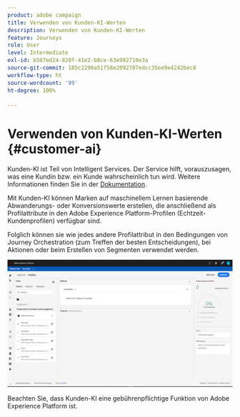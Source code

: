```yaml
---
product: adobe campaign
title: Verwenden von Kunden-KI-Werten
description: Verwenden von Kunden-KI-Werten
feature: Journeys
role: User
level: Intermediate
exl-id: b507ed24-820f-41e2-b8ce-63e992710e3a
source-git-commit: 185c2296a51f58e2092787edcc35ee9e4242bec8
workflow-type: ht
source-wordcount: '99'
ht-degree: 100%

---
```


# Verwenden von Kunden-KI-Werten {#customer-ai}

Kunden-KI ist Teil von Intelligent Services. Der Service hilft, vorauszusagen, was eine Kundin bzw. ein Kunde wahrscheinlich tun wird. Weitere Informationen finden Sie in der [Dokumentation](https://experienceleague.adobe.com/docs/experience-platform/intelligent-services/customer-ai/overview.html?lang=de).

Mit Kunden-KI können Marken auf maschinellem Lernen basierende Abwanderungs- oder Konversionswerte erstellen, die anschließend als Profilattribute in den Adobe Experience Platform-Profilen (Echtzeit-Kundenprofilen) verfügbar sind.

Folglich können sie wie jedes andere Profilattribut in den Bedingungen von Journey Orchestration (zum Treffen der besten Entscheidungen), bei Aktionen oder beim Erstellen von Segmenten verwendet werden.

![](../assets/customer-ai.png)

Beachten Sie, dass Kunden-KI eine gebührenpflichtige Funktion von Adobe Experience Platform ist.
